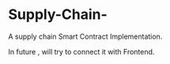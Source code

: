 # Supply-Chain-
A supply chain Smart Contract Implementation.

In future , will try to connect it with Frontend.
